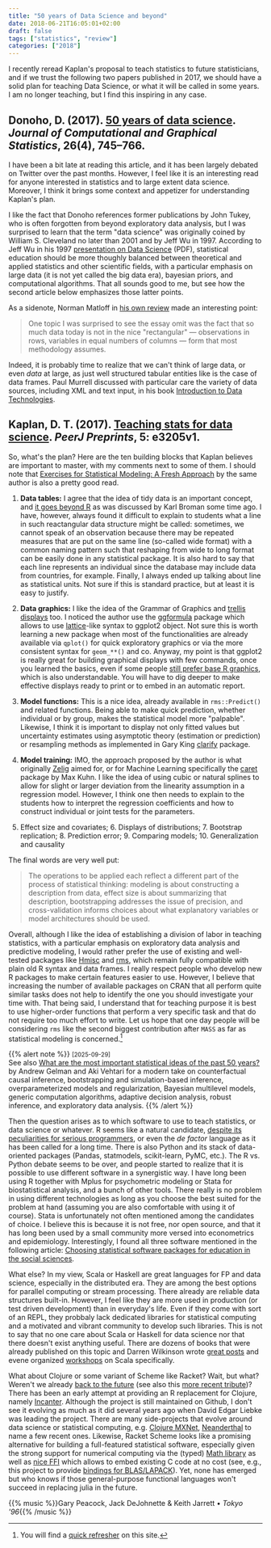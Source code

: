 ```yaml
---
title: "50 years of Data Science and beyond"
date: 2018-06-21T16:05:01+02:00
draft: false
tags: ["statistics", "review"]
categories: ["2018"]
---
```


I recently reread Kaplan's proposal to teach statistics to future statisticians, and if we trust the following two papers published in 2017, we should have a solid plan for teaching Data Science, or what it will be called in some years. I am no longer teaching, but I find this inspiring in any case.

## Donoho, D. (2017). [50 years of data science](https://www.tandfonline.com/doi/abs/10.1080/10618600.2017.1384734). _Journal of Computational and Graphical Statistics_, 26(4), 745–766.

I have been a bit late at reading this article, and it has been largely debated on Twitter over the past months. However, I feel like it is an interesting read for anyone interested in statistics and to large extent data science. Moreover, I think it brings some context and appetizer for understanding Kaplan's plan.

I like the fact that Donoho references former publications by John Tukey, who is often forgotten from beyond exploratory data analysis, but I was surprised to learn that the term "data science" was originally coined by William S. Cleveland no later than 2001 and by Jeff Wu in 1997. According to Jeff Wu in his 1997 [presentation on Data Science](http://www.isye.gatech.edu/∼jeffwu/Presentations/datascience.pdf) (PDF), statistical education should be more thoughly balanced between theoretical and applied statistics and other scientific fields, with a particular emphasis on large data (it is not yet called the big data era), bayesian priors, and computational algorithms. That all sounds good to me, but see how the second article below emphasizes those latter points.

As a sidenote, Norman Matloff in [his own review](https://matloff.wordpress.com/2016/01/23/some-comments-on-donahos-50-years-of-data-science/) made an interesting point:

> One topic I was surprised to see the essay omit was the fact that so much data today is not in the nice "rectangular" — observations in rows, variables in equal numbers of columns — form that most methodology assumes.

Indeed, it is probably time to realize that we can't think of large data, or even _data_ at large, as just well structured tabular entities like is the case of data frames. Paul Murrell discussed with particular care the variety of data sources, including XML and text input, in his book [Introduction to Data Technologies](https://www.stat.auckland.ac.nz/~paul/ItDT/).

## Kaplan, D. T. (2017). [Teaching stats for data science](https://peerj.com/preprints/3205/). _PeerJ Preprints_, 5: e3205v1.

So, what's the plan? Here are the ten building blocks that Kaplan believes are important to master, with my comments next to some of them. I should note that [Exercises for Statistical Modeling: A Fresh Approach](http://project-mosaic-books.com/?page_id=13) by the same author is also a pretty good read.

1. **Data tables:** I agree that the idea of tidy data is an important concept, and [it goes beyond R](http://kbroman.org/dataorg/) as was discussed by Karl Broman some time ago. I have, however, always found it difficult to explain to students what a line in such reactangular data structure might be called: sometimes, we cannot speak of an observation because there may be repeated measures that are put on the same line (so-called wide format) with a common naming pattern such that reshaping from wide to long format can be easily done in any statistical package. It is also hard to say that each line represents an individual since the database may include data from countries, for example. Finally, I always ended up talking about line as statistical units. Not sure if this is standard practice, but at least it is easy to justify.

2. **Data graphics:** I like the idea of the Grammar of Graphics and [trellis displays](https://www.albany.edu/acc/courses/acc522fall2007/lecturenotes/trellisdisplay.examples.html) too. I noticed the author use the [ggformula](https://cran.r-project.org/web/packages/ggformula/index.html) package which allows to use [lattice](https://cran.r-project.org/web/packages/lattice/index.html)-like syntax to ggplot2 object. Not sure this is worth learning a new package when most of the functionalities are already available via `qplot()` for quick exploratory graphics or via the more consistent syntax for `geom_**()` and co. Anyway, my point is that ggplot2 is really great for building graphical displays with few commands, once you learned the basics, even if some people [still prefer base R graphics](https://simplystatistics.org/2016/02/11/why-i-dont-use-ggplot2/), which is also understandable. You will have to dig deeper to make effective displays ready to print or to embed in an automatic report.

3. **Model functions:** This is a nice idea, already available in `rms::Predict()` and related functions. Being able to make quick prediction, whether individual or by group, makes the statistical model more "palpable". Likewise, I think it is important to display not only fitted values but uncertainty estimates using asymptotic theory (estimation or prediction) or resampling methods as implemented in Gary King [clarify](https://gking.harvard.edu/clarify) package.

4. **Model training:** IMO, the approach proposed by the author is what originally [Zelig](https://cran.r-project.org) aimed for, or for Machine Learning specifically the [caret](https://cran.r-project.org/web/packages/lattice/index.html) package by Max Kuhn. I like the idea of using cubic or natural splines to allow for slight or larger deviation from the linearity assumption in a regression model. However, I think one then needs to explain to the students how to interpret the regression coefficients and how to construct individual or joint tests for the parameters.

5. Effect size and covariates; 6. Displays of distributions; 7. Bootstrap replication; 8. Prediction error; 9. Comparing models; 10. Generalization and causality

The final words are very well put:

> The operations to be applied each reflect a different part of the process of statistical thinking: modeling is about constructing a description from data, effect size is about summarizing that description, bootstrapping addresses the issue of precision, and cross-validation informs choices about what explanatory variables or model architectures should be used.

Overall, although I like the idea of establishing a division of labor in teaching statistics, with a particular emphasis on exploratory data analysis and predictive modeling, I would rather prefer the use of existing and well-tested packages like [Hmisc](https://cran.r-project.org/web/packages/Hmisc/index.html) and [rms](https://cran.r-project.org/web/packages/rms/index.html), which remain fully compatible with plain old R syntax and data frames. I really respect people who develop new R packages to make certain features easier to use. However, I believe that increasing the number of available packages on CRAN that all perform quite similar tasks does not help to identify the one you should investigate your time with. That being said, I understand that for teaching purpose it is best to use higher-order functions that perform a very specific task and that do not require too much effort to write. Let us hope that one day people will be considering `rms` like the second biggest contribution after `MASS` as far as statistical modeling is concerned.[^1]

{{% alert note %}}
<small>[2025-09-29]</small><br>
See also [What are the most important statistical ideas of the past 50 years?](https://arxiv.org/abs/2012.00174) by Andrew Gelman and Aki Vehtari for a modern take on counterfactual causal inference, bootstrapping and simulation-based inference, overparameterized models and regularization, Bayesian multilevel models, generic computation algorithms, adaptive decision analysis, robust inference, and exploratory data analysis.
{{% /alert %}}


Then the question arises as to which software to use to teach statistics, or data science or whatever. R seems like a natural candidate, [despite its peculiarities for serious programmers](https://www.johndcook.com/blog/r_language_for_programmers/), or even the _de factor_ language as it has been called for a long time. There is also Python and its stack of data-oriented packages (Pandas, statmodels, scikit-learn, PyMC, etc.). The R vs. Python debate seems to be over, and people started to realize that it is possible to use different software in a synergistic way. I have long been using R together with Mplus for psychometric modeling or Stata for biostatistical analysis, and a bunch of other tools. There really is no problem in using different technologies as long as you choose the best suited for the problem at hand (assuming you are also comfortable with using it of course). Stata is unfortunately not often mentioned among the candidates of choice. I believe this is because it is not free, nor open source, and that it has long been used by a small community more versed into econometrics and epidemiology. Interestingly, I found all three software mentioned in the following article: [Choosing statistical software packages for education in the social sciences](http://thomasdegraaff.nl/thomas/choosing-statistical-software-package-for-education-in-the-social-sciences/).

What else? In my view, Scala or Haskell are great languages for FP and data science, especially in the distributed era. They are among the best options for parallel computing or stream processing. There already are reliable data structures built-in. However, I feel like they are more used in production (or test driven development) than in everyday's life. Even if they come with sort of an REPL, they probbaly lack dedicated libraries for statistical computing and a motivated and vibrant community to develop such libraries. This is not to say that no one care about Scala or Haskell for data science nor that there doesn't exist anything useful. There are dozens of books that were already published on this topic and Darren Wilkinson wrote [great posts](https://darrenjw.wordpress.com) and evene organized [workshops](https://github.com/darrenjw/scala-course) on Scala specifically.

What about Clojure or some variant of Scheme like Racket? Wait, but what?
Weren't we already [back to the future](https://rd.springer.com/chapter/10.1007%2F978-3-7908-2084-3_2) (see also this [more recent tribute](https://sigma.software/about/media/lisp-back-future-tribute-60th-anniversary))? There has been an early attempt at providing an R replacement for Clojure, namely [Incanter](http://incanter.org). Although the project is still maintained on Github, I don't see it evolving as much as it did several years ago when David Edgar Liebke was leading the project. There are many side-projects that evolve around data science or statistical computing, e.g. [Clojure MXNet](https://github.com/gigasquid/clojure-mxnet), [Neanderthal](https://neanderthal.uncomplicate.org) to name a few recent ones. Likewise, Racket Scheme looks like a promising alternative for building a full-featured statistical software, especially given the strong support for numerical computing via the (typed) [Math library](https://docs.racket-lang.org/math/) as well as [nice FFI](https://docs.racket-lang.org/foreign/index.html) which allows to embed existing C code at no cost (see, e.g., this project to provide [bindings for BLAS/LAPACK](https://github.com/farr/PLT-Racket-Linear-Algebra-Bindings)). Yet, none has emerged but who knows if those general-purpose functional languages won't succeed in replacing julia in the future.

{{% music %}}Gary Peacock, Jack DeJohnette & Keith Jarrett • _Tokyo '96_{{% /music %}}

[^1]: You will find a [quick refresher](/post/hmisc-and-rms/) on this site.
